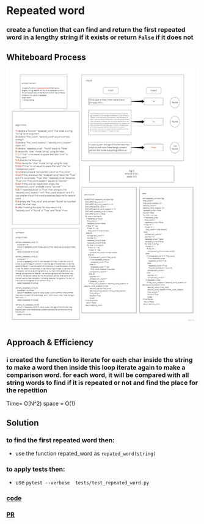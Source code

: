# Repeated word
### create a function that can find and return the first repeated word in a lengthy string if it exists or return `False` if it does not
## Whiteboard Process
![ex](img/Untitled.jpg)
## Approach & Efficiency
### i created the function to iterate for each char inside the string to make a word then inside this loop iterate again to make a comparison word. for each word, it will be compared with all string words to find if it is repeated or not and find the place for the repetition
Time= O(N^2)
space = O(1)
## Solution
### to find the first repeated word then:
- use the function repated_word as `repated_word(string)`
### to apply tests then:
- use `pytest --verbose  tests/test_repeated_word.py`

### [code](repeated_word.py)
### [PR](https://github.com/HishamKhalil1990/data-structures-and-algorithms/pull/46)
